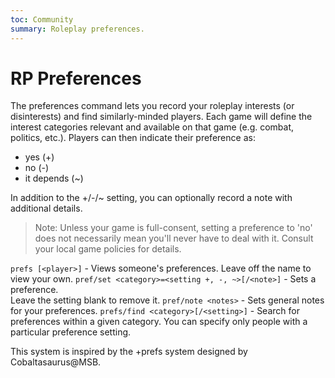 ```yaml
---
toc: Community
summary: Roleplay preferences.
---
```

# RP Preferences

The preferences command lets you record your roleplay interests (or disinterests) and find similarly-minded players.  Each game will define the interest categories relevant and available on that game (e.g. combat, politics, etc.).  Players can then indicate their preference as:

* yes (+)
* no (-) 
* it depends (~)

In addition to the +/-/~ setting, you can optionally record a note with additional details.

> Note: Unless your game is full-consent, setting a preference to 'no' does not necessarily mean you'll never have to deal with it.  Consult your local game policies for details.

`prefs [<player>]` - Views someone's preferences.  Leave off the name to view your own.
`pref/set <category>=<setting +, -, ~>[/<note>]` - Sets a preference.  
  Leave the setting blank to remove it.
`pref/note <notes>` - Sets general notes for your preferences.
`prefs/find <category>[/<setting>]` - Search for preferences within a given category.
  You can specify only people with a particular preference setting.

This system is inspired by the +prefs system designed by Cobaltasaurus@MSB.